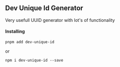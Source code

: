 ## Dev Unique Id Generator

Very usefull UUID generator with lot's of functionality

#### Installing

```console
pnpm add dev-unique-id
```

or

```console
npm i dev-unique-id --save
```
